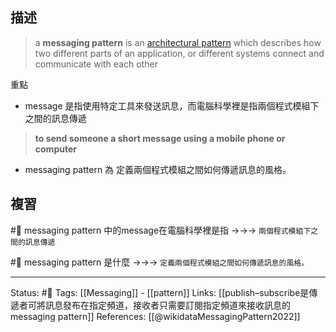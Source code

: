 ## 描述

> a **messaging pattern** is an [architectural pattern](https://en.wikipedia.org/wiki/Architectural_pattern "Architectural pattern") which describes how two different parts of an application, or different systems connect and communicate with each other

重點
- message 是指使用特定工具來發送訊息，而電腦科學裡是指兩個程式模組下之間的訊息傳遞
> **to send someone a short message using a mobile phone or computer**
- messaging pattern 為 定義兩個程式模組之間如何傳遞訊息的風格。


## 複習
#🧠 messaging pattern 中的message在電腦科學裡是指 ->->-> `兩個程式模組下之間的訊息傳遞`
<!--SR:!2022-06-16,10,250-->

#🧠 messaging pattern 是什麼 ->->-> `定義兩個程式模組之間如何傳遞訊息的風格。`
<!--SR:!2022-06-14,8,250-->

---
Status: #🌱 
Tags:
[[Messaging]] - [[pattern]]
Links:
[[publish–subscribe是傳遞者可將訊息發布在指定頻道，接收者只需要訂閱指定頻道來接收訊息的messaging pattern]]
References:
[[@wikidataMessagingPattern2022]]
